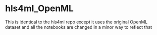 # hls4ml_OpenML
This is identical to the hls4ml repo except it uses the original OpenML dataset and all the notebooks are changed in a minor way to reflect that
